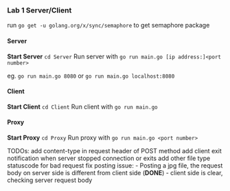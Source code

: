 ### Lab 1 Server/Client
run `go get -u golang.org/x/sync/semaphore` to get semaphore package

#### Server
**Start Server**
`cd Server`
Run server with `go run main.go [ip address:]<port number>` 

eg. `go run main.go 8080` or `go run main.go localhost:8080`

#### Client
**Start Client**
`cd Client`
Run client with `go run main.go`

#### Proxy
**Start Proxy**
`cd Proxy`
Run proxy with `go run main.go <port number>`

TODOs: 
add content-type in request header of POST method
add client exit notification when server stopped connection or exits
add other file type statuscode for bad request
fix posting issue:
    - Posting a jpg file, the request body on server side is different from client side (**DONE**)
    - client side is clear, checking server request body



